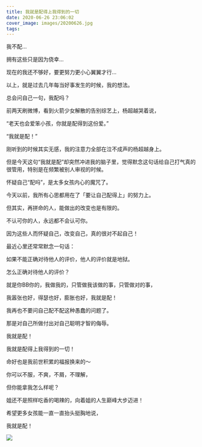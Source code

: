 ```yaml
---
title: 我就是配得上我得到的一切
date: 2020-06-26 23:06:02
cover_image: images/20200626.jpg
tags:
---
```

我不配…

拥有这些只是因为侥幸…

现在的我还不够好，要更努力更小心翼翼才行…

以上，就是过去几年每当好事发生的时候，我的想法。

总会问自己一句，我配吗？

前两天刷微博，看到火箭少女解散的告别综艺上，杨超越哭着说，

“老天也会爱笨小孩，你就是配得到这份爱。”

“我就是配！”

刚听到的时候其实无感，我的注意力全部在泣不成声的杨超越身上。

但是今天这句“我就是配”却突然冲进我的脑子里，觉得默念这句话给自己打气真的很管用，特别是在频繁被别人审视的时候。

怀疑自己“配吗”，是太多女孩内心的魔咒了。

今天以前，我所有心思都用在了「要让自己配得上」的努力上。

但其实，再拼命的人，能做出的改变也是有限的。

不认可你的人，永远都不会认可你。

因为这些人而怀疑自己，改变自己，真的很对不起自己！

最近心里还常常默念一句话：

如果不能正确对待他人的评价，他人的评价就是地狱。

怎么正确对待他人的评价？

就是你BB你的，我做我的，只管做我该做的事，只管做对的事，

我嚣张也好，得瑟也好，膨胀也好，我就是配！

我再也不要问自己配不配这种愚蠢的问题了。

那是对自己所做付出对自己聪明才智的侮辱。

我就是配！

我就是配得上我得到的一切！

命好也是我前世积累的福报换来的～

你可以不服，不爽，不屑，不理解，

但你能拿我怎么样呢？

姐还不是照样吃香的喝辣的，向着姐的人生巅峰大步迈进！

希望更多女孩能一直一直抬头挺胸地说，

我就是配！

<image src='/images/20200626.jpg' class='img-fluid' />
